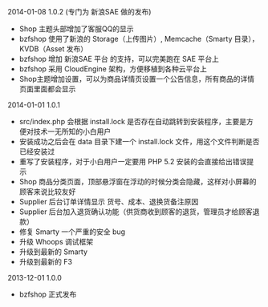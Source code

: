 
2014-01-08  1.0.2 (专门为 新浪SAE 做的发布)

* Shop 主题头部增加了客服QQ的显示
* bzfshop 使用了新浪的 Storage（上传图片）, Memcache（Smarty 目录），KVDB（Asset 发布）
* bzfshop 增加 新浪SAE 平台 的支持，可以完美跑在 SAE 平台上
* bzfshop 采用 CloudEngine 架构，方便移植到各种云平台上
* Shop主题增加设置，可以为商品详情页设置一个公告信息，所有商品的详情页面里面都会显示

2014-01-01  1.0.1

* src/index.php 会根据 install.lock 是否存在自动跳转到安装程序，主要是方便对技术一无所知的小白用户
* 安装成功之后会在 data 目录下建一个 install.lock 文件，用这个文件判断是否已经安装过
* 重写了安装程序，对于小白用户一定要用 PHP 5.2 安装的会直接给出错误提示
* Shop 商品分类页面，顶部悬浮窗在浮动的时候分类会隐藏，这样对小屏幕的顾客来说比较友好
* Supplier 后台订单详情显示 货号、成本、退换货备注原因
* Supplier 后台加入退货确认功能（供货商收到顾客的退货，管理员才给顾客退款）
* 修复 Smarty 一个严重的安全 bug
* 升级 Whoops 调试框架
* 升级到最新的 Smarty
* 升级到最新的 F3

2013-12-01  1.0.0

* bzfshop 正式发布
